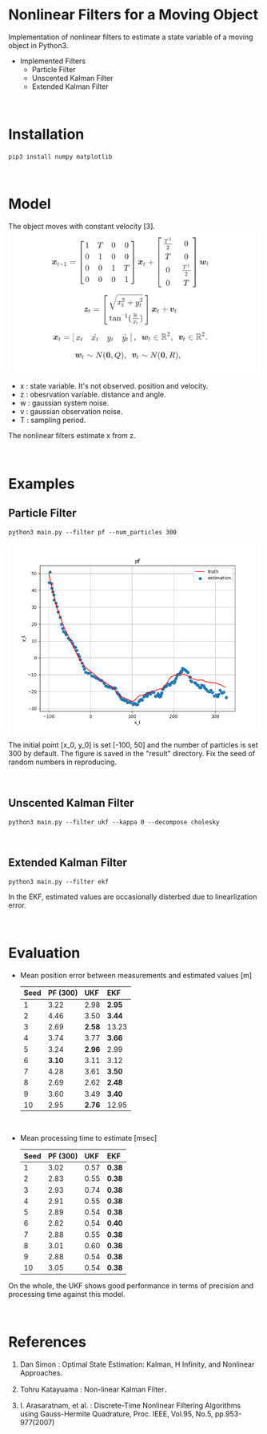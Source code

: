# Nonlinear Filters for a Moving Object 

Implementation of nonlinear filters to estimate a state variable of a moving object in Python3.


* Implemented Filters
  * Particle Filter
  * Unscented Kalman Filter
  * Extended Kalman Filter

<br>

# Installation
```
pip3 install numpy matplotlib
```
<br>


# Model
The object moves with constant velocity [3].
![](fig/discrete-time-2d-model.png)

* x : state variable. It's not observed. position and velocity. 
* z : obesrvation variable. distance and angle.
* w : gaussian system noise. 
* v : gaussian observation noise.
* T : sampling period.

The nonlinear filters estimate x from z.

<br>

# Examples

## Particle Filter
```
python3 main.py --filter pf --num_particles 300 
```

![](fig/tracking_result_pf_seed91.png)

The initial point [x_0, y_0] is set [-100, 50] and the number of particles is set 300 by default.
The figure is saved in the "result" directory. Fix the seed of random numbers in reproducing.

<br>

## Unscented Kalman Filter
```
python3 main.py --filter ukf --kappa 0 --decompose cholesky
```

<br>

## Extended Kalman Filter
```
python3 main.py --filter ekf 
```

In the EKF, estimated values are occasionally disterbed due to linearlization error.


<br>

# Evaluation
* Mean position error between measurements and estimated values [m]

  | Seed | PF (300) | UKF | EKF |
  | --- | --- | --- | ---|
  | 1  |   3.22   |   2.98   | **2.95** |
  | 2  |   4.46   |   3.50   | **3.44** |
  | 3  |   2.69   | **2.58** |   13.23  |
  | 4  |   3.74   |   3.77   | **3.66** |
  | 5  |   3.24   | **2.96** |   2.99   |
  | 6  | **3.10** |   3.11   |   3.12   |
  | 7  |   4.28   |   3.61   | **3.50** |
  | 8  |   2.69   |   2.62   | **2.48** |
  | 9  |   3.60   |   3.49   | **3.40** |
  | 10 |   2.95   | **2.76** |   12.95  |
<br>

* Mean processing time to estimate [msec]

  | Seed | PF (300) | UKF | EKF |
  | --- | --- | --- | ---|
  | 1  | 3.02 |   0.57   | **0.38** |
  | 2  | 2.83 |   0.55   | **0.38** |
  | 3  | 2.93 |   0.74   | **0.38** |
  | 4  | 2.91 |   0.55   | **0.38** |
  | 5  | 2.89 |   0.54   | **0.38** |
  | 6  | 2.82 |   0.54   | **0.40** |
  | 7  | 2.88 |   0.55   | **0.38** |
  | 8  | 3.01 |   0.60   | **0.38** |
  | 9  | 2.88 |   0.54   | **0.38** |
  | 10 | 3.05 |   0.54   | **0.38** |

On the whole, the UKF shows good performance in terms of precision and processing time against this model.

<br>

# References
1. Dan Simon : Optimal State Estimation: Kalman, H Infinity, and Nonlinear Approaches. 

2. Tohru Katayuama : Non-linear Kalman Filter．

3. I. Arasaratnam, et al. : Discrete-Time Nonlinear Filtering Algorithms using Gauss-Hermite Quadrature, Proc. IEEE, Vol.95, No.5, pp.953-977(2007)